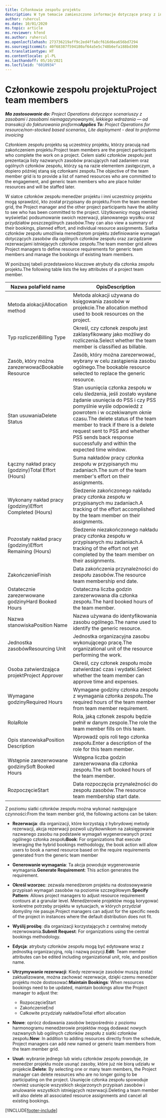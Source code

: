 ```yaml
---
title: Członkowie zespołu projektu
description: W tym temacie zamieszczono informacje dotyczące pracy z informacjami dotyczącymi członków zespołu projektu, ich atrybutami i planowaniem.
author: ruhercul
ms.date: 10/01/2020
ms.topic: article
ms.reviewer: kfend
ms.author: ruhercul
ms.openlocfilehash: 273736219aff9c2ed4ffa8cf616d6ea656bd7294
ms.sourcegitcommit: 40f68387f594180af64a5e5c748b6efa188bd300
ms.translationtype: HT
ms.contentlocale: pl-PL
ms.lasthandoff: 05/10/2021
ms.locfileid: "6010934"
---
```

# <a name="project-team-members"></a><span data-ttu-id="fd871-103">Członkowie zespołu projektu</span><span class="sxs-lookup"><span data-stu-id="fd871-103">Project team members</span></span>

<span data-ttu-id="fd871-104">_**Ma zastosowanie do:** Project Operations dotyczące scenariuszy z zasobami i zasobami niemagazynowanymi, lekkiego wdrażania — od transakcji do fakturowania proforma_</span><span class="sxs-lookup"><span data-stu-id="fd871-104">_**Applies To:** Project Operations for resource/non-stocked based scenarios, Lite deployment - deal to proforma invoicing_</span></span>

<span data-ttu-id="fd871-105">Członkiem zespołu projektu są uczestnicy projektu, którzy pracują nad zakończeniem projektu.</span><span class="sxs-lookup"><span data-stu-id="fd871-105">Project team members are the project participants who complete the work on a project.</span></span> <span data-ttu-id="fd871-106">Celem siatki członków zespołu jest prezentacja listy nazwanych zasobów pracujących nad zadaniem oraz ogólnych członków zespołu, którzy są na razie elementem zastępczym, a dopiero później staną się członkami zespołu.</span><span class="sxs-lookup"><span data-stu-id="fd871-106">The objective of the team member grid is to provide a list of named resources who are committed to the engagement, and generic team members who are place holder resources and will be staffed later.</span></span>

<span data-ttu-id="fd871-107">W siatce członków zespołu menedżer projektu i inni uczestnicy projektu mogą sprawdzić, kto został przypisany do projektu.</span><span class="sxs-lookup"><span data-stu-id="fd871-107">From the team member grid, the Project manager and the other project participants have the ability to see who has been committed to the project.</span></span> <span data-ttu-id="fd871-108">Użytkownicy mogą również wyświetlać podsumowanie swoich rezerwacji, planowanego wysiłku oraz przydziałów poszczególnych zasobów.</span><span class="sxs-lookup"><span data-stu-id="fd871-108">They can also view a summary of their bookings, planned effort, and individual resource assignments.</span></span> <span data-ttu-id="fd871-109">Siatka członków zespołu umożliwia menedżerom projektu zdefiniowanie wymagań dotyczących zasobów dla ogólnych członków zespołu oraz zarządzanie rezerwacjami istniejących członków zespołu.</span><span class="sxs-lookup"><span data-stu-id="fd871-109">The team member grid allows Project managers to define resource requirements for generic team members and manage the bookings of existing team members.</span></span>

<span data-ttu-id="fd871-110">W poniższej tabeli przedstawiono kluczowe atrybuty dla członka zespołu projektu.</span><span class="sxs-lookup"><span data-stu-id="fd871-110">The following table lists the key attributes of a project team member.</span></span>

| <span data-ttu-id="fd871-111">Nazwa pola</span><span class="sxs-lookup"><span data-stu-id="fd871-111">Field name</span></span>          | <span data-ttu-id="fd871-112">Opis</span><span class="sxs-lookup"><span data-stu-id="fd871-112">Description</span></span>                                                                                                                                                                  |
|--------------------------|-----------------------------------------------------------------------------------------------------------------------------------------------------------------------------------|
| <span data-ttu-id="fd871-113">Metoda alokacji</span><span class="sxs-lookup"><span data-stu-id="fd871-113">Allocation method</span></span>        | <span data-ttu-id="fd871-114">Metoda alokacji używana do księgowania zasobów w projekcie.</span><span class="sxs-lookup"><span data-stu-id="fd871-114">The allocation method used to book resources on the project.</span></span>                                                                         |
| <span data-ttu-id="fd871-115">Typ rozliczeń</span><span class="sxs-lookup"><span data-stu-id="fd871-115">Billing Type</span></span>             | <span data-ttu-id="fd871-116">Określ, czy członek zespołu jest zaklasyfikowany jako możliwy do rozliczenia.</span><span class="sxs-lookup"><span data-stu-id="fd871-116">Select whether the team member is classified as billable.</span></span>                                                                                                                                       |
| <span data-ttu-id="fd871-117">Zasób, który można zarezerwować</span><span class="sxs-lookup"><span data-stu-id="fd871-117">Bookable Resource</span></span>        | <span data-ttu-id="fd871-118">Zasób, który można zarezerwować, wybrany w celu zastąpienia zasobu ogólnego.</span><span class="sxs-lookup"><span data-stu-id="fd871-118">The bookable resource selected to replace the generic resource.</span></span>                                                                                                                   |
| <span data-ttu-id="fd871-119">Stan usuwania</span><span class="sxs-lookup"><span data-stu-id="fd871-119">Delete Status</span></span>            | <span data-ttu-id="fd871-120">Stan usunięcia członka zespołu w celu śledzenia, jeśli zostało wysłane żądanie usunięcia do PSS i czy PSS pomyślnie wyśle odpowiedź z powrotem i w oczekiwanym oknie czasu.</span><span class="sxs-lookup"><span data-stu-id="fd871-120">The delete status of the team member to track if there is a delete request sent to PSS and whether PSS sends back response successfully and within the expected time window.</span></span> |
| <span data-ttu-id="fd871-121">Łączny nakład pracy (godziny)</span><span class="sxs-lookup"><span data-stu-id="fd871-121">Total Effort (Hours)</span></span>     | <span data-ttu-id="fd871-122">Suma nakładów pracy członka zespołu w przypisanych mu zadaniach.</span><span class="sxs-lookup"><span data-stu-id="fd871-122">The sum of the team member's effort on their assignments.</span></span>                                                                                                                         |
| <span data-ttu-id="fd871-123">Wykonany nakład pracy (godziny)</span><span class="sxs-lookup"><span data-stu-id="fd871-123">Effort Completed (Hours)</span></span> | <span data-ttu-id="fd871-124">Śledzenie zakończonego nakładu pracy członka zespołu w przypisanych mu zadaniach.</span><span class="sxs-lookup"><span data-stu-id="fd871-124">A tracking of the effort accomplished by the team member on their assignments.</span></span>                                                                                           |
| <span data-ttu-id="fd871-125">Pozostały nakład pracy (godziny)</span><span class="sxs-lookup"><span data-stu-id="fd871-125">Effort Remaining (Hours)</span></span> | <span data-ttu-id="fd871-126">Śledzenie niezakończonego nakładu pracy członka zespołu w przypisanych mu zadaniach.</span><span class="sxs-lookup"><span data-stu-id="fd871-126">A tracking of the effort not yet completed by the team member on their assignments.</span></span>                                                                                    |
| <span data-ttu-id="fd871-127">Zakończenie</span><span class="sxs-lookup"><span data-stu-id="fd871-127">Finish</span></span>                   | <span data-ttu-id="fd871-128">Data zakończenia przynależności do zespołu zasobów.</span><span class="sxs-lookup"><span data-stu-id="fd871-128">The resource team membership end date.</span></span>                                                                                                                                            |
| <span data-ttu-id="fd871-129">Ostatecznie zarezerwowane godziny</span><span class="sxs-lookup"><span data-stu-id="fd871-129">Hard Booked Hours</span></span>        | <span data-ttu-id="fd871-130">Ostateczna liczba godzin zarezerwowana dla członka zespołu.</span><span class="sxs-lookup"><span data-stu-id="fd871-130">The hard booked hours of the team member.</span></span>                                                                                                                                                                |
| <span data-ttu-id="fd871-131">Nazwa stanowiska</span><span class="sxs-lookup"><span data-stu-id="fd871-131">Position Name</span></span>            | <span data-ttu-id="fd871-132">Nazwa używana do identyfikowania zasobu ogólnego.</span><span class="sxs-lookup"><span data-stu-id="fd871-132">The name used to identify the generic resource.</span></span>                                                                                                                                   |
| <span data-ttu-id="fd871-133">Jednostka zasobów</span><span class="sxs-lookup"><span data-stu-id="fd871-133">Resourcing Unit</span></span>          | <span data-ttu-id="fd871-134">Jednostka organizacyjna zasobu wykonującego pracę.</span><span class="sxs-lookup"><span data-stu-id="fd871-134">The organizational unit of the resource performing the work.</span></span>                                                                                                                      |
| <span data-ttu-id="fd871-135">Osoba zatwierdzająca projekt</span><span class="sxs-lookup"><span data-stu-id="fd871-135">Project Approver</span></span>         | <span data-ttu-id="fd871-136">Określ, czy członek zespołu może zatwierdzać czas i wydatki.</span><span class="sxs-lookup"><span data-stu-id="fd871-136">Select whether the team member can approve time and expenses.</span></span>                                                                                                                     |
| <span data-ttu-id="fd871-137">Wymagane godziny</span><span class="sxs-lookup"><span data-stu-id="fd871-137">Required Hours</span></span>           | <span data-ttu-id="fd871-138">Wymagane godziny członka zespołu z wymagania członka zespołu.</span><span class="sxs-lookup"><span data-stu-id="fd871-138">The required hours of the team member from team member requirement.</span></span>                                                                                                                       |
| <span data-ttu-id="fd871-139">Rola</span><span class="sxs-lookup"><span data-stu-id="fd871-139">Role</span></span>                     | <span data-ttu-id="fd871-140">Rola, jaką członek zespołu będzie pełnił w danym zespole.</span><span class="sxs-lookup"><span data-stu-id="fd871-140">The role the team member fills on this team.</span></span>                                                                                                                                |
| <span data-ttu-id="fd871-141">Opis stanowiska</span><span class="sxs-lookup"><span data-stu-id="fd871-141">Position Description</span></span>     | <span data-ttu-id="fd871-142">Wprowadź opis roli tego członka zespołu.</span><span class="sxs-lookup"><span data-stu-id="fd871-142">Enter a description of the role for this team member.</span></span>                                                                                                                             |
| <span data-ttu-id="fd871-143">Wstępnie zarezerwowane godziny</span><span class="sxs-lookup"><span data-stu-id="fd871-143">Soft Booked Hours</span></span>        | <span data-ttu-id="fd871-144">Wstępna liczba godzin zarezerwowana dla członka zespołu.</span><span class="sxs-lookup"><span data-stu-id="fd871-144">The soft booked hours of the team member.</span></span>                                                                                                                                                                 |
| <span data-ttu-id="fd871-145">Rozpoczęcie</span><span class="sxs-lookup"><span data-stu-id="fd871-145">Start</span></span>                    | <span data-ttu-id="fd871-146">Data rozpoczęcia przynależności do zespołu zasobów.</span><span class="sxs-lookup"><span data-stu-id="fd871-146">The resource team membership start date.</span></span>                                                                                                                                          |

<span data-ttu-id="fd871-147">Z poziomu siatki członków zespołu można wykonać następujące czynności:</span><span class="sxs-lookup"><span data-stu-id="fd871-147">From the team member grid, the following actions can be taken:</span></span>

- <span data-ttu-id="fd871-148">**Rezerwacja**: dla organizacji, które korzystają z hybrydowej metody rezerwacji, akcja rezerwacji pozwoli użytkownikom na zaksięgowanie nazwanego zasobu na podstawie wymagań wygenerowanych przez ogólnego członka zespołu</span><span class="sxs-lookup"><span data-stu-id="fd871-148">**Book**: For organizations that execute leveraging the hybrid bookings methodology, the book action will allow users to book a named resource based on the require requirements generated from the generic team member</span></span>
- <span data-ttu-id="fd871-149">**Generowanie wymagania**: Ta akcja powoduje wygenerowanie wymagania.</span><span class="sxs-lookup"><span data-stu-id="fd871-149">**Generate Requirement**: This action generates the requirement.</span></span>
- <span data-ttu-id="fd871-150">**Określ wzorzec**: zezwala menedżerom projektu na dostosowywanie przypisań wymagań zasobów na poziomie szczegółowym.</span><span class="sxs-lookup"><span data-stu-id="fd871-150">**Specify Pattern**: Allows project managers to adjust resource requirement contours at a granular level.</span></span> <span data-ttu-id="fd871-151">Menedżerowie projektów mogą korygować konkretne potrzeby projektu w sytuacjach, w których przydział domyślny nie pasuje.</span><span class="sxs-lookup"><span data-stu-id="fd871-151">Project managers can adjust for the specific needs of the project in instances where the default distribution does not fit.</span></span>
- <span data-ttu-id="fd871-152">**Wyślij prośbę**: dla organizacji korzystających z centralnej metody rezerwowania.</span><span class="sxs-lookup"><span data-stu-id="fd871-152">**Submit Request**: For organizations using the central bookings methodology.</span></span>
- <span data-ttu-id="fd871-153">**Edycja**: atrybuty członków zespołu mogą być edytowane wraz z jednostką organizacyjną, rolą i nazwą pozycji.</span><span class="sxs-lookup"><span data-stu-id="fd871-153">**Edit**: Team member attributes can be edited including organizational unit, role, and position name.</span></span>
- <span data-ttu-id="fd871-154">**Utrzymywanie rezerwacji**: Kiedy rezerwacje zasobów muszą zostać zaktualizowane, można zachować rezerwacje, dzięki czemu menedżer projektu może dostosować:</span><span class="sxs-lookup"><span data-stu-id="fd871-154">**Maintain Bookings**: When resources bookings need to be updated, maintain bookings allow the Project manager to adjust the:</span></span>

    - <span data-ttu-id="fd871-155">Rozpoczęcie</span><span class="sxs-lookup"><span data-stu-id="fd871-155">Start</span></span>
    - <span data-ttu-id="fd871-156">Zakończenie</span><span class="sxs-lookup"><span data-stu-id="fd871-156">End</span></span>
    - <span data-ttu-id="fd871-157">Całkowite przydziały nakładów</span><span class="sxs-lookup"><span data-stu-id="fd871-157">Total effort allocation</span></span>

- <span data-ttu-id="fd871-158">**Nowe**: oprócz dodawania zasobów bezpośrednio z poziomu harmonogramu menedżerowie projektów mogą dodawać nowych nazwanych lub ogólnych członków zespołu z siatki członków zespołu.</span><span class="sxs-lookup"><span data-stu-id="fd871-158">**New**: In addition to adding resources directly from the schedule, Project managers can add new named or generic team members from the team member grid.</span></span>
- <span data-ttu-id="fd871-159">**Usuń**: wybranie jednego lub wielu członków zespołu powoduje, że menedżer projektu może usunąć zasoby, które już nie biorą udziału w projekcie.</span><span class="sxs-lookup"><span data-stu-id="fd871-159">**Delete**: By selecting one or many team members, the Project manager can delete resources who are no longer going to be participating on the project.</span></span> <span data-ttu-id="fd871-160">Usunięcie członka zespołu spowoduje również usunięcie wszystkich skojarzonych przypisań zasobów i anulowanie wszystkich istniejących rezerwacji.</span><span class="sxs-lookup"><span data-stu-id="fd871-160">Deleting a team member will also delete all associated resource assignments and  cancel all existing bookings.</span></span>


[!INCLUDE[footer-include](../includes/footer-banner.md)]
